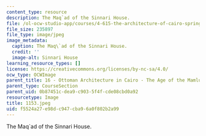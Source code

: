 ```yaml
---
content_type: resource
description: The Maq`ad of the Sinnari House.
file: /ol-ocw-studio-app/courses/4-615-the-architecture-of-cairo-spring-2002/f5524a27e98dc947cba96a0f802b2a99_1153.jpeg
file_size: 235897
file_type: image/jpeg
image_metadata:
  caption: The Maq\`ad of the Sinnari House.
  credit: ''
  image-alt: Sinnari House
learning_resource_types: []
license: https://creativecommons.org/licenses/by-nc-sa/4.0/
ocw_type: OCWImage
parent_title: 16 - Ottoman Architecture in Cairo - The Age of the Mamluk Beys
parent_type: CourseSection
parent_uid: 0b87451c-dea9-c903-5f4f-cde08cbd0a92
resourcetype: Image
title: 1153.jpeg
uid: f5524a27-e98d-c947-cba9-6a0f802b2a99
---
```

The Maq`ad of the Sinnari House.